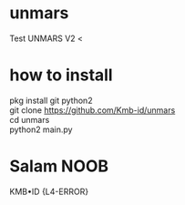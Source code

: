 # unmars
Test UNMARS V2
<
# how to install
pkg install git python2
<br>git clone https://github.com/Kmb-id/unmars
<br>cd unmars
<br>python2 main.py

# Salam NOOB
KMB•ID {L4-ERROR}
